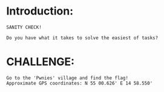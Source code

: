 Introduction:
=============
    SANITY CHECK!

    Do you have what it takes to solve the easiest of tasks?

CHALLENGE:
==========
    Go to the 'Pwnies' village and find the flag!
    Approximate GPS coordinates: N 55 00.626' E 14 58.550'
